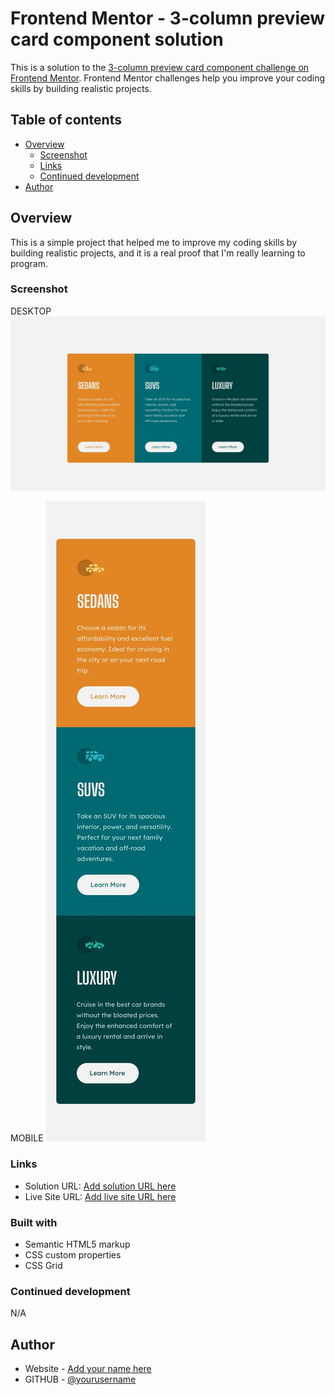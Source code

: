 # Frontend Mentor - 3-column preview card component solution

This is a solution to the [3-column preview card component challenge on Frontend Mentor](https://www.frontendmentor.io/challenges/3column-preview-card-component-pH92eAR2-). Frontend Mentor challenges help you improve your coding skills by building realistic projects. 

## Table of contents

- [Overview](#overview)
  - [Screenshot](#screenshot)
  - [Links](#links)
  - [Continued development](#continued-development)
- [Author](#author)


## Overview

This is a simple project that helped me to improve my coding skills by building realistic projects, and it is a real proof that I'm really learning to program.

### Screenshot

DESKTOP
![PC VIEW](./design/desktop-design.jpg)

MOBILE
![PC VIEW](./design/mobile-design.jpg)


### Links

- Solution URL: [Add solution URL here](https://github.com/MikeyRG127/3-columm-preview-card)
- Live Site URL: [Add live site URL here](https://3-columm-preview-card-kbs2.vercel.app/)

### Built with

- Semantic HTML5 markup
- CSS custom properties
- CSS Grid


### Continued development

N/A

## Author

- Website - [Add your name here](https://www.mikeyrg127.com)
- GITHUB - [@yourusername](https://github.com/MikeyRG127/)
